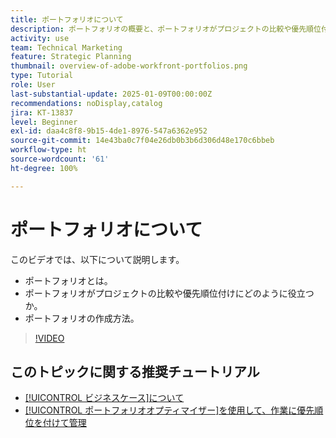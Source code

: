 ```yaml
---
title: ポートフォリオについて
description: ポートフォリオの概要と、ポートフォリオがプロジェクトの比較や優先順位付けにどのように役立つかを説明します。
activity: use
team: Technical Marketing
feature: Strategic Planning
thumbnail: overview-of-adobe-workfront-portfolios.png
type: Tutorial
role: User
last-substantial-update: 2025-01-09T00:00:00Z
recommendations: noDisplay,catalog
jira: KT-13837
level: Beginner
exl-id: daa4c8f8-9b15-4de1-8976-547a6362e952
source-git-commit: 14e43ba0c7f04e26db0b3b6d306d48e170c6bbeb
workflow-type: ht
source-wordcount: '61'
ht-degree: 100%

---
```


# ポートフォリオについて

このビデオでは、以下について説明します。

* ポートフォリオとは。
* ポートフォリオがプロジェクトの比較や優先順位付けにどのように役立つか。
* ポートフォリオの作成方法。

>[!VIDEO](https://video.tv.adobe.com/v/3442807/?quality=12&learn=on&enablevpops)

## このトピックに関する推奨チュートリアル

* [[!UICONTROL ビジネスケース]について](/help/portfolios-and-programs/introduction-to-the-business-case.md)
* [[!UICONTROL ポートフォリオオプティマイザー]を使用して、作業に優先順位を付けて管理](/help/portfolios-and-programs/prioritize-and-manage-work-with-portfolios.md)

